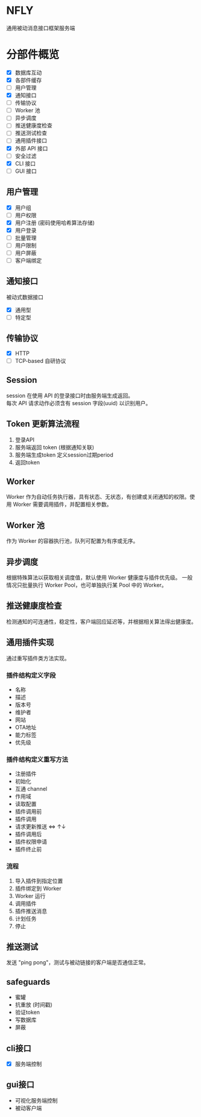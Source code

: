 # NFLY

通用被动消息接口框架服务端

# 分部件概览

- [x] 数据库互动
- [x] 各部件缓存
- [ ] 用户管理
- [x] 通知接口
- [ ] 传输协议
- [ ] Worker 池
- [ ] 异步调度
- [ ] 推送健康度检查
- [ ] 推送测试检查
- [ ] 通用插件接口
- [x] 外部 API 接口
- [ ] 安全过滤
- [x] CLI 接口
- [ ] GUI 接口

## 用户管理

- [x] 用户组
- [ ] 用户权限
- [x] 用户注册 (密码使用哈希算法存储)
- [x] 用户登录
- [ ] 批量管理
- [ ] 用户限制
- [ ] 用户屏蔽
- [ ] 客户端绑定

## 通知接口

被动式数据接口

- [x] 通用型
- [ ] 特定型

## 传输协议

- [x] HTTP
- [ ] TCP-based 自研协议

## Session

session 在使用 API 的登录接口时由服务端生成返回。  
每次 API 请求动作必须含有 session 字段(uuid) 以识别用户。

## Token 更新算法流程

1. 登录API
2. 服务端返回 token (根据通知关联)
3. 服务端生成token 定义session过期period
4. 返回token

## Worker

Worker 作为自动任务执行器，具有状态、无状态，有创建或关闭通知的权限。使用 Worker 需要调用插件，并配置相关参数。

## Worker 池

作为 Worker 的容器执行池，队列可配置为有序或无序。

## 异步调度

根据特殊算法以获取相关调度值，默认使用 Worker 健康度与插件优先级。 一般情况只批量执行 Worker Pool，也可单独执行某 Pool 中的 Worker。

## 推送健康度检查

检测通知的可连通性，稳定性，客户端回应延迟等，并根据相关算法得出健康度。

## 通用插件实现

通过重写插件类方法实现。

### 插件结构定义字段

- 名称
- 描述
- 版本号
- 维护者
- 网站
- OTA地址
- 能力标签
- 优先级

### 插件结构定义重写方法

- 注册插件
- 初始化
- 互通 channel
- 作用域
- 读取配置
- 插件调用前
- 插件调用
- 请求更新推送 <=> ↑↓
- 插件调用后
- 插件权限申请
- 插件终止前

### 流程

1. 导入插件到指定位置
2. 插件绑定到 Worker
3. Worker 运行
4. 调用插件
5. 插件推送消息
6. 计划任务
7. 停止

## 推送测试

发送 "ping pong"，测试与被动链接的客户端是否通信正常。

## safeguards

- 蜜罐
- 抗重放 (时间戳)
- 验证token
- 写数据库
- 屏蔽

## cli接口

- [x] 服务端控制

## gui接口

- 可视化服务端控制
- 被动客户端
